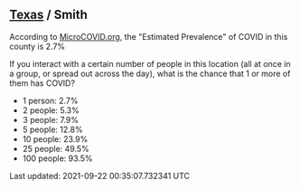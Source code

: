 
## [Texas](/united-states/texas) / Smith

According to [MicroCOVID.org](http://microcovid.org),
the "Estimated Prevalence" of COVID in this county is 2.7%

If you interact with a certain number of people in this location
(all at once in a group, or spread out across the day), what is the chance that
1 or more of them has COVID?

- 1 person: 2.7%
- 2 people: 5.3%
- 3 people: 7.9%
- 5 people: 12.8%
- 10 people: 23.9%
- 25 people: 49.5%
- 100 people: 93.5%

Last updated: 2021-09-22 00:35:07.732341 UTC

